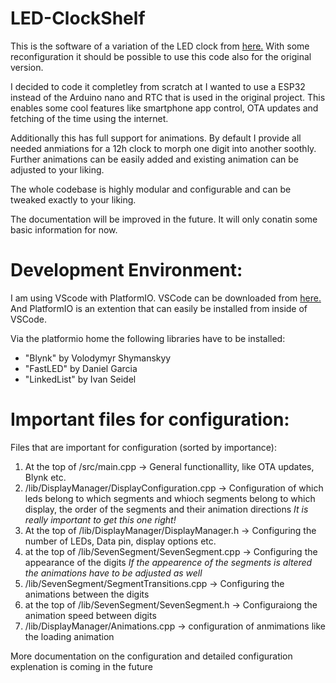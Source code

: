 # LED-ClockShelf

This is the software of a variation of the LED clock from [here.](https://www.instructables.com/id/How-to-Build-a-Giant-Hidden-Shelf-Edge-Clock/)
With some reconfiguration it should be possible to use this code also for the original version.

I decided to code it completley from scratch at I wanted to use a ESP32 instead of the Arduino nano and RTC that is used in the original project.
This enables some cool features like smartphone app control, OTA updates and fetching of the time using the internet.

Additionally this has full support for animations. By default I provide all needed anmiations for a 12h clock to morph one digit into another soothly.
Further animations can be easily added and existing animation can be adjusted to your liking.

The whole codebase is highly modular and configurable and can be tweaked exactly to your liking.

The documentation will be improved in the future. It will only conatin some basic information for now.

# Development Environment:

I am using VScode with PlatformIO.
VSCode can be downloaded from [here.](https://code.visualstudio.com/)
And PlatformIO is an extention that can easily be installed from inside of VSCode.

Via the platformio home the following libraries have to be installed:
 * "Blynk" by Volodymyr Shymanskyy
 * "FastLED" by Daniel Garcia
 * "LinkedList" by Ivan Seidel

# Important files for configuration:
Files that are important for configuration (sorted by importance):
 1. At the top of /src/main.cpp -> General functionallity, like OTA updates, Blynk etc.
 2. /lib/DisplayManager/DisplayConfiguration.cpp -> Configuration of which leds belong to which segments and whioch segments belong to which display, the order of the segments and their animation directions *It is really important to get this one right!*
 3. At the top of /lib/DisplayManager/DisplayManager.h -> Configuring the number of LEDs, Data pin, display options etc.
 4. at the top of /lib/SevenSegment/SevenSegment.cpp -> Configuring the appearance of the digits *If the appearence of the segments is altered the animations have to be adjusted as well*
 5. /lib/SevenSegment/SegmentTransitions.cpp -> Configuring the animations between the digits
 6. at the top of /lib/SevenSegment/SevenSegment.h -> Configuraiong the animation speed between digits
 7. /lib/DisplayManager/Animations.cpp -> configuration of anmimations like the loading animation


More documentation on the configuration and detailed configuration explenation is coming in the future
